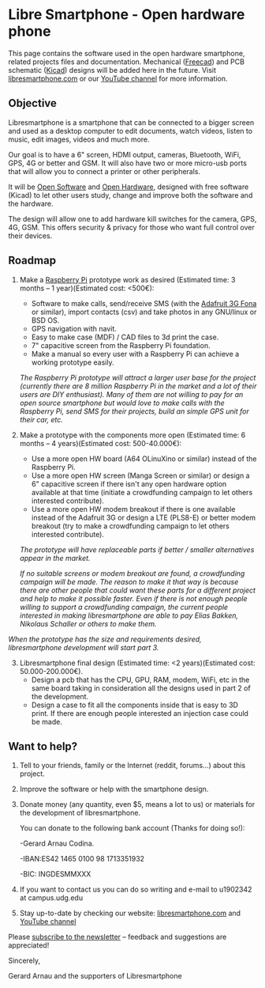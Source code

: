 Libre Smartphone - Open hardware phone
======================================

This page contains the software used in the open hardware smartphone, related projects files and documentation. Mechanical ([Freecad](http://freecadweb.org/)) and PCB schematic ([Kicad](http://kicad-pcb.org/)) designs will be added here in the future. Visit [libresmartphone.com](http://libresmartphone.com/open-hardware-smartphone/) or our [YouTube channel](https://www.youtube.com/channel/UC1UttFNKDiN2uA525Pe3ijA) for more information.

## Objective

Libresmartphone is a smartphone that can be connected to a bigger screen and used as a desktop computer to edit documents, watch videos, listen to music, edit images, videos and much more.

Our goal is to have a 6" screen, HDMI output, cameras, Bluetooth, WiFi, GPS, 4G or better and GSM. It will also have two or more micro-usb ports that will allow you to connect a printer or other peripherals.

It will be [Open Software](https://en.wikipedia.org/wiki/Open-source_software) and [Open Hardware](https://en.wikipedia.org/wiki/Open-source_hardware), designed with free software (Kicad) to let other users study, change and improve both the software and the hardware.

The design will allow one to add hardware kill switches for the camera, GPS, 4G, GSM.  This offers security & privacy for those who want full control over their devices.

## Roadmap

1. Make a [Raspberry Pi](https://www.raspberrypi.org/) prototype work as desired (Estimated time: 3 months – 1 year)(Estimated cost: <500€):
   * Software to make calls, send/receive SMS (with the [Adafruit 3G Fona](https://www.adafruit.com/product/2696) or similar), import contacts (csv) and take photos in any GNU/linux or BSD OS.
   * GPS navigation with navit.
   * Easy to make case (MDF) / CAD files to 3d print the case.
   * 7" capacitive screen from the Raspberry Pi foundation.
   * Make a manual so every user with a Raspberry Pi can achieve a working prototype easily.

   *The Raspberry Pi prototype will attract a larger user base for the project (currently there are 8 million Raspberry Pi in the market and a lot of their users are DIY enthusiast). Many of them are not willing to pay for an open source smartphone but would love to make calls with the Raspberry Pi, send SMS for their projects, build an simple GPS unit for their car, etc.*

2. Make a prototype with the components more open (Estimated time: 6 months – 4 years)(Estimated cost: 500-40.000€):
   * Use a more open HW board (A64 OLinuXino or similar) instead of the Raspberry Pi.
   * Use a more open HW screen (Manga Screen or similar) or design a 6" capacitive screen if there isn't any open hardware option available at that time (initiate a crowdfunding campaign to let others interested contribute).
   * Use a more open HW modem breakout if there is one available instead of the Adafruit 3G or design a LTE (PLS8-E) or better modem breakout (try to make a crowdfunding campaign to let others interested contribute).

   *The prototype will have replaceable parts if better / smaller alternatives appear in the market.*

   *If no suitable screens or modem breakout are found, a crowdfunding campaign will be made. The reason to make it that way is because there are other people that could want these parts for a different project and help to make it possible faster. Even if there is not enough people willing to support a crowdfunding campaign, the current people interested in making libresmartphone are able to pay Elias Bakken, Nikolaus Schaller or others to make them.*

*When the prototype has the size and requirements desired, libresmartphone development will start part 3.*

3. Libresmartphone final design (Estimated time: <2 years)(Estimated cost: 50.000-200.000€).
   * Design a pcb that has the CPU, GPU, RAM, modem, WiFi, etc in the same board taking in consideration all the designs used in part 2 of the development.
   * Design a case to fit all the components inside that is easy to 3D print. If there are enough people interested an injection case could be made.

## Want to help?

1. Tell to your friends, family or the Internet (reddit, forums...) about this project.
2. Improve the software or help with the smartphone design.
3. Donate money (any quantity, even $5, means a lot to us) or materials for the development of libresmartphone.
    
    You can donate to the following bank account (Thanks for doing so!):
    
    -Gerard Arnau Codina.
    
    -IBAN:ES42 1465 0100 98 1713351932
    
    -BIC: INGDESMMXXX
    
4. If you want to contact us you can do so writing and e-mail to u1902342 at campus.udg.edu
    
  
4. Stay up-to-date by checking our website: [libresmartphone.com](http://libresmartphone.com/open-hardware-smartphone/) and [YouTube channel](https://www.youtube.com/channel/UC1UttFNKDiN2uA525Pe3ijA)

Please [subscribe to the newsletter](http://libresmartphone.com) – feedback and suggestions are appreciated!

Sincerely,

Gerard Arnau and the supporters of Libresmartphone
